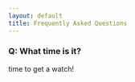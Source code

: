 ```yaml
---
layout: default
title: Frequently Asked Questions
---
```


### Q: What time is it?

time to get a watch!